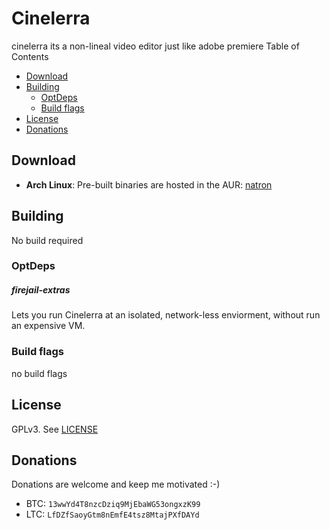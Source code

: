 # Cinelerra

cinelerra its a non-lineal video editor just like adobe premiere
Table of Contents
* [Download](#download)
* [Building](#building)
    * [OptDeps](#OptDeps)
    * [Build flags](#build-flags)
* [License](#license)
* [Donations](#donations)



## Download
* **Arch Linux**:
Pre-built binaries are hosted in the AUR: [natron](https://aur.archlinux.org/packages/cin-bin/)

## Building

No build required


### OptDeps

##### firejail-extras
Lets you run Cinelerra at an isolated, network-less enviorment, without run an expensive VM.


### Build flags
no build flags


## License
GPLv3. See [LICENSE](LICENSE)

## Donations
Donations are welcome and keep me motivated :-)
* BTC: `13wwYd4T8nzcDziq9MjEbaWG53ongxzK99`
* LTC: `LfDZfSaoyGtm8nEmfE4tsz8MtajPXfDAYd`
